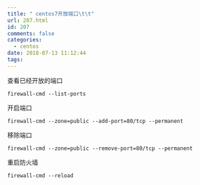 ```yaml
---
title: " centos7开放端口\t\t"
url: 207.html
id: 207
comments: false
categories:
  - centos
date: 2018-07-13 11:12:44
tags:
---
```


查看已经开放的端口

    firewall-cmd --list-ports
    

开启端口

    firewall-cmd --zone=public --add-port=80/tcp --permanent
    

移除端口

    firewall-cmd --zone=public --remove-port=80/tcp --permanent
    

重启防火墙

    firewall-cmd --reload
